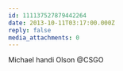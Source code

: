 ```yaml
---
id: 111137527879442264
date: 2013-10-11T03:17:00.000Z
reply: false
media_attachments: 0
---
```


Michael handi Olson @CSGO ​​​​

